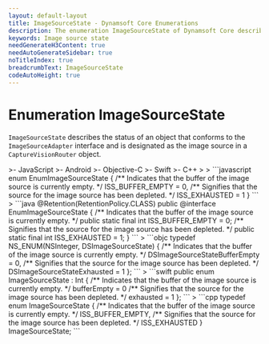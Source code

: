 ```yaml
---
layout: default-layout
title: ImageSourceState - Dynamsoft Core Enumerations
description: The enumeration ImageSourceState of Dynamsoft Core describes the state of ImageSourceAdapter.
keywords: Image source state
needGenerateH3Content: true
needAutoGenerateSidebar: true
noTitleIndex: true
breadcrumbText: ImageSourceState
codeAutoHeight: true
---
```

<!--Moved from Core to CVR in May 2023-->

# Enumeration ImageSourceState

`ImageSourceState` describes the status of an object that conforms to the `ImageSourceAdapter` interface and is designated as the image source in a `CaptureVisionRouter` object.

<div class="sample-code-prefix template2"></div>
   >- JavaScript
   >- Android
   >- Objective-C
   >- Swift
   >- C++
   >
>
```javascript
enum EnumImageSourceState
{
   /** Indicates that the buffer of the image source is currently empty. */
   ISS_BUFFER_EMPTY = 0,
   /** Signifies that the source for the image source has been depleted. */
   ISS_EXHAUSTED = 1
}
```
>
```java
@Retention(RetentionPolicy.CLASS)
public @interface EnumImageSourceState
{
   /** Indicates that the buffer of the image source is currently empty. */
   public static final int ISS_BUFFER_EMPTY = 0;
   /** Signifies that the source for the image source has been depleted. */
   public static final int ISS_EXHAUSTED = 1;
}
```
>
```objc
typedef NS_ENUM(NSInteger, DSImageSourceState)
{
   /** Indicates that the buffer of the image source is currently empty. */
   DSImageSourceStateBufferEmpty = 0,
   /** Signifies that the source for the image source has been depleted. */
   DSImageSourceStateExhausted = 1
};
```
>
```swift
public enum ImageSourceState : Int
{
   /** Indicates that the buffer of the image source is currently empty. */
   bufferEmpty = 0
   /** Signifies that the source for the image source has been depleted. */
   exhausted = 1
};
```
>
```cpp
typedef enum ImageSourceState
{
   /** Indicates that the buffer of the image source is currently empty. */
   ISS_BUFFER_EMPTY,
   /** Signifies that the source for the image source has been depleted. */
   ISS_EXHAUSTED
} ImageSourceState;
```

